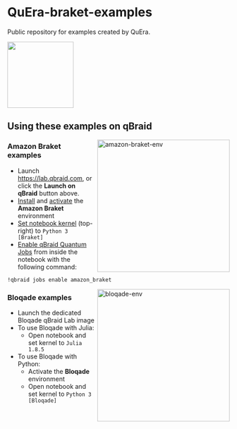 # QuEra-braket-examples
Public repository for examples created by QuEra.

[<img src="https://qbraid-static.s3.amazonaws.com/logos/Launch_on_qBraid_white.png" width="150">](https://account.qbraid.com?gitHubUrl=https://github.com/qBraid/QuEra-braket-examples.git)

## Using these examples on qBraid

<img width="300" align="right" alt="amazon-braket-env" src="https://github.com/qBraid/QuEra-braket-examples/assets/46977852/1ff704a6-e220-4295-aede-d62a8617be1b">

### Amazon Braket examples

- Launch https://lab.qbraid.com, or click the **Launch on qBraid** button above.
- [Install](https://docs.qbraid.com/en/latest/lab/environments.html#install-environment) and [activate](https://docs.qbraid.com/en/latest/lab/notebooks.html#add-remove-kernels) the **Amazon Braket** environment
- [Set notebook kernel](https://docs.qbraid.com/en/latest/lab/notebooks.html#switch-notebook-kernel) (top-right) to ``Python 3 [Braket]``
- [Enable qBraid Quantum Jobs](https://docs.qbraid.com/en/latest/lab/quantumjobs.html#quantum-jobs) from inside the notebook with the following command:


```
!qbraid jobs enable amazon_braket
```

<img width="300" align="right" alt="bloqade-env" src="https://github.com/qBraid/QuEra-braket-examples/assets/46977852/868f6187-d7ec-4a85-8b1e-a8e56887e9ef">

### Bloqade examples

- Launch the dedicated Bloqade qBraid Lab image
- To use Bloqade with Julia:
    - Open notebook and set kernel to ``Julia 1.8.5``
- To use Bloqade with Python:
    - Activate the **Bloqade** environment
    - Open notebook and set kernel to ``Python 3 [Bloqade]``

